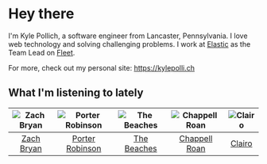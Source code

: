 # Hey there


I'm Kyle Pollich, a software engineer from Lancaster, Pennsylvania. I love web technology and solving challenging problems.
I work at [Elastic](https://www.elastic.co/) as the Team Lead on [Fleet](https://www.elastic.co/guide/en/fleet/current/fleet-overview.html).

For more, check out my personal site: https://kylepolli.ch

## What I'm listening to lately

<!-- begin artists -->
  |![Zach Bryan](https://i.scdn.co/image/ab6761610000f1784fd54df35bfcfa0fc9fc2da7)|![Porter Robinson](https://i.scdn.co/image/ab6761610000f1781ac12dcb2cc4fc7c740c5e0c)|![The Beaches](https://i.scdn.co/image/ab6761610000f178303ef8ab95298de90806e9d9)|![Chappell Roan](https://i.scdn.co/image/ab6761610000f178cde5a0d57c1b79de5fce6bee)|![Clairo](https://i.scdn.co/image/ab6761610000f1784804c4a44c85afea1a72d1bd)|
  |:---:|:---:|:---:|:---:|:---:|
  |[Zach Bryan](https://open.spotify.com/artist/40ZNYROS4zLfyyBSs2PGe2)|[Porter Robinson](https://open.spotify.com/artist/3dz0NnIZhtKKeXZxLOxCam)|[The Beaches](https://open.spotify.com/artist/6ws5XBA70XgeBpnLZhQBoy)|[Chappell Roan](https://open.spotify.com/artist/7GlBOeep6PqTfFi59PTUUN)|[Clairo](https://open.spotify.com/artist/3l0CmX0FuQjFxr8SK7Vqag)|
<!-- end artists -->
